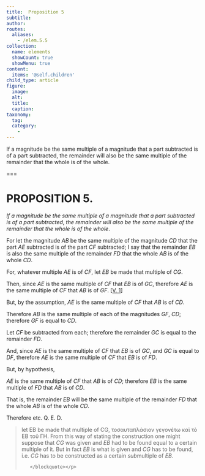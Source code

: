 ```yaml
---
title:  Proposition 5
subtitle: 
author:
routes:
  aliases:
    - /elem.5.5
collection:
  name: elements
  showCount: true
  showMenu: true
content:
  items: '@self.children'
child_type: article
figure:
  image:
  alt:
  title:
  caption:
taxonomy:
  tag:
  category:
    - 
---
```


<p><emph>If a magnitude be the same multiple of a magnitude that a part subtracted is of a part subtracted</emph>, <emph>the remainder will also be the same multiple of the remainder that the whole is of the whole</emph>. <lb n="5"/></p>

===

<h1>PROPOSITION 5.</h1>
<p><em>If a magnitude be the same multiple of a magnitude that a part subtracted is of a part subtracted</em>, <em>the remainder will also be the same multiple of the remainder that the whole is of the whole</em>. <lb n="5"/></p>

<p>For let the magnitude <em>AB</em> be the same multiple of the magnitude <em>CD</em> that the part <em>AE</em> subtracted is of the part <em>CF</em> subtracted; I say that the remainder <em>EB</em> is also the same multiple of the remainder <em>FD</em> that the whole <em>AB</em> is of the whole <em>CD</em>. 
       <lb n="10"/></p>

<p>For, whatever multiple <em>AE</em> is of <em>CF</em>, let <em>EB</em> be made that multiple of <em>CG</em>. </p>

<p>Then, since <em>AE</em> is the same multiple of <em>CF</em> that <em>EB</em> is of <em>GC</em>, therefore <em>AE</em> is the same multiple of <em>CF</em> that <em>AB</em> is of <em>GF</em>. [<a href="/elem.5.1">V. 1</a>] <lb n="15"/></p>

<p>But, by the assumption, <em>AE</em> is the same multiple of <em>CF</em> that <em>AB</em> is of <em>CD</em>. </p>

<p>Therefore <em>AB</em> is the same multiple of each of the magnitudes <em>GF</em>, <em>CD</em>; <span class="center">therefore <em>GF</em> is equal to <em>CD</em>.</span>
       <lb n="20"/></p>

<p>Let <em>CF</em> be subtracted from each; therefore the remainder <em>GC</em> is equal to the remainder <em>FD</em>. <pb n="146"/></p>

<p>And, since <em>AE</em> is the same multiple of <em>CF</em> that <em>EB</em> is of <em>GC</em>, and <em>GC</em> is equal to <em>DF</em>, <lb n="25"/>therefore <em>AE</em> is the same multiple of <em>CF</em> that <em>EB</em> is of <em>FD</em>. </p>

<p>But, by hypothesis, </p>

<p><em>AE</em> is the same multiple of <em>CF</em> that <em>AB</em> is of <em>CD</em>; therefore <em>EB</em> is the same multiple of <em>FD</em> that <em>AB</em> is of <em>CD</em>. </p>

<p>That is, the remainder <em>EB</em> will be the same multiple of <lb n="30"/>the remainder <em>FD</em> that the whole <em>AB</em> is of the whole <em>CD</em>. </p>

<p>Therefore etc. Q. E. D.
<blockquote n="10" class="crit" place="unspecified" anchored="yes">
        
<p><span class="bold">let EB be made that multiple of CG</span>, <foreign lang="greek">τοσαυταπλάσιον γεγονέτω καὶ τὸ ΕΒ τοῦ ΓΗ</foreign>. From this way of stating the construction one might suppose that <em>CG</em> was given and <em>EB</em> had to be found equal to a certain multiple of it. But in fact <em>EB</em> is what is given and <em>CG</em> has to be found, i.e. <em>CG</em> has to be constructed as a certain <em>sub</em>multiple of <em>EB</em>.</p>

       </blockquote></p>
